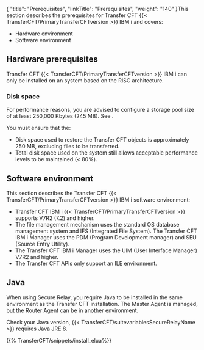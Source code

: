 {
    "title": "Prerequisites",
    "linkTitle": "Prerequisites",
    "weight": "140"
}This section describes the prerequisites for Transfer CFT {{< TransferCFT/PrimaryTransferCFTversion  >}} IBM i and covers:

- Hardware environment
- Software environment

Hardware prerequisites
----------------------

Transfer CFT {{< TransferCFT/PrimaryTransferCFTversion  >}} IBM i can only be installed on an system based on the RISC architecture.

### Disk space

For performance reasons, you are advised to configure a storage pool size of at least 250,000 Kbytes (245 MB). See .

You must ensure that the:

- Disk space used to restore the Transfer CFT objects is approximately 250 MB, excluding files to be transferred.
- Total disk space used on the system still allows acceptable performance levels to be maintained (&lt; 80%).

Software environment
--------------------

This section describes the Transfer CFT {{< TransferCFT/PrimaryTransferCFTversion  >}} IBM i software environment:

- Transfer CFT IBM i {{< TransferCFT/PrimaryTransferCFTversion  >}} supports V7R2 (7.2) and higher.
- The file management mechanism uses the standard OS database management system and IFS (Integrated File System). The Transfer CFT IBM i Manager uses the PDM (Program Development manager) and SEU (Source Entry Utility).
- The Transfer CFT IBM i Manager uses the UIM (User Interface Manager) V7R2 and higher.
- The Transfer CFT APIs only support an ILE environment.

Java
----

When using Secure Relay, you require Java to be installed in the same environment as the Transfer CFT installation. The Master Agent is managed, but the Router Agent can be in another environment.

Check your Java version, {{< TransferCFT/suitevariablesSecureRelayName  >}} requires Java JRE 8.

{{% TransferCFT/snippets/install_elua%}}
